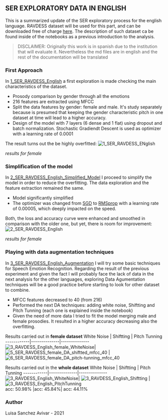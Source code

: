 ## **SER EXPLORATORY DATA IN ENGLISH**
This is a summarized update of the SER exploratory process for the english language. RAVDESS dataset will be used for this part, and can be downloaded free of charge [here](https://zenodo.org/record/1188976.).
The description of such dataset ca be found inside of the notebooks as a previous introduction to the analysis.
> DISCLAIMER: Originally this work is in spanish due to the institution that will evaluate it. Nevertheless the md files are in english and the rest of the documentation will be translated

### First Approach
In [1_SER_RAVDESS_English](https://github.com/Luisa13/SpeechEmotionRecognition/blob/master/notebooks/English/1_SER_RAVDESS_English.ipynb) a first exploration is made checking the main characteristics of the dataset.
* Prosody comparison  by gender through all the emotions
* 216 features are extracted using MFCC
* Split the data features by gender: female and male. It's study separately because is presumed that keeping the gender characteristic pitch in one dataset at time will lead to a higher accuracy.
* Design of the model with 7 layers (6 dense and 1 flat) using dropout and batch normalization. Stochastic Gradiendt Descent is used as optimizer with a learning rate of 0.0001

The result turns out the be highly overfitted:
![1_SER_RAVDESS_ENglish](https://user-images.githubusercontent.com/3811449/114689964-8cae3300-9d16-11eb-9131-f90426f3bbb7.png)

_results for female_


### Simplification of the model
In [2_SER_RAVDESS_English_Simplified_Model](https://github.com/Luisa13/SpeechEmotionRecognition/blob/master/notebooks/English/2_SER_RAVDESS_English_Simplified_Model.ipynb)
I proceed to simplify the model in order to reduce the overfitting. The data exploration and the feature extraction remained the same.
* Model significantly simplified
* The optimizer was changed from [SGD](https://keras.io/api/optimizers/sgd/) to [RMSprop](https://keras.io/api/optimizers/rmsprop/) with a learning rate of 0.00005, which deeply impacted on the speed.

Both, the loss and accuracy curve were enhanced and smoothed in comparison with the older one, but yet, there is room for improvement:
![2_SER_RAVDESS_English](https://user-images.githubusercontent.com/3811449/114691675-37732100-9d18-11eb-9a10-43192c0fd6ab.png)

_results for female_

### Playing with data augmentation techniques
In [3_SER_RAVDESS_English_Augmentation](https://github.com/Luisa13/SpeechEmotionRecognition/blob/master/notebooks/English/3_SER_RAVDESS_English_Augmentation.ipynb) I will try some basic techniques for Speech Emotion Recognition. 
Regarding the result of the previous experiment and given the fact I will probably face the lack of data in the next analysis for the other languages, exploring Data Agumentation techniques will be a good practice before starting to look for other dataset to combine.

* MFCC features decreased to 40 (from 216)
* Performed the next DA techniques: adding white noise, Shiftting and Pitch Tunning (each one is explained inside the notebook)
* Given the need of more data I tried to fit the model merging male and female prosodies. It resulted in a higher accuracy decreasing also the overfitting.

Results carried out in **female dataset**
White Noise | Shiftting | Pitch Tunning 
------------|--------------|--------------
![3_RAVDESS_English_female_WhiteNoise](https://user-images.githubusercontent.com/3811449/114694990-663ec680-9d1b-11eb-82f5-81a9f7b7dfe0.png)|![5_SER_RAVDESS_female_DA_shiftted_mfcc_40](https://user-images.githubusercontent.com/3811449/114697830-a94e6900-9d1e-11eb-9275-ef10cc6d96c6.png) | ![6_SER_RAVDESS_female_DA_pitch-tunning_mfcc_40](https://user-images.githubusercontent.com/3811449/114697846-ad7a8680-9d1e-11eb-982d-ee58bd9ab972.png)


Results carried out in the **whole dataset**
White Noise | Shiftting | Pitch Tunning 
------------|--------------|--------------
![3_RAVDESS_English_WhiteNoise](https://user-images.githubusercontent.com/3811449/114696222-b9654900-9d1c-11eb-8a9e-4098b9cc480a.png)| ![3_RAVDESS_English_Shiftting](https://user-images.githubusercontent.com/3811449/114695117-88d0df80-9d1b-11eb-9135-0797c622edea.png) |![3_RAVDESS_English_PitchTunning](https://user-images.githubusercontent.com/3811449/114695024-6e970180-9d1b-11eb-8260-57d4c55e00c1.png)  
acc: 50.98% |acc: 45.84%| acc: 44.11%







### Author
Luisa Sanchez Avivar - 2021
